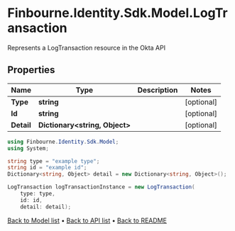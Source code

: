 # Finbourne.Identity.Sdk.Model.LogTransaction
Represents a LogTransaction resource in the Okta API

## Properties

Name | Type | Description | Notes
------------ | ------------- | ------------- | -------------
**Type** | **string** |  | [optional] 
**Id** | **string** |  | [optional] 
**Detail** | **Dictionary&lt;string, Object&gt;** |  | [optional] 

```csharp
using Finbourne.Identity.Sdk.Model;
using System;

string type = "example type";
string id = "example id";
Dictionary<string, Object> detail = new Dictionary<string, Object>();

LogTransaction logTransactionInstance = new LogTransaction(
    type: type,
    id: id,
    detail: detail);
```

[Back to Model list](../README.md#documentation-for-models) &#8226; [Back to API list](../README.md#documentation-for-api-endpoints) &#8226; [Back to README](../README.md)
